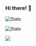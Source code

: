 ### Hi there! 👋

![Stats](https://github-readme-stats.vercel.app/api?username=misternano&show_icons=true)

![Stats](https://github-readme-stats.vercel.app/api/top-langs/?username=misternano)

![](https://komarev.com/ghpvc/?username=misternano)

